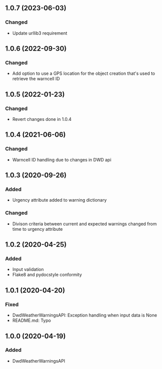 ## 1.0.7 (2023-06-03)
### Changed
- Update urllib3 requirement

## 1.0.6 (2022-09-30)
### Changed
- Add option to use a GPS location for the object creation that's used to retrieve the warncell ID

## 1.0.5 (2022-01-23)
### Changed
- Revert changes done in 1.0.4

## 1.0.4 (2021-06-06)
### Changed
- Warncell ID handling due to changes in DWD api

## 1.0.3 (2020-09-26)
### Added
- Urgency attribute added to warning dictionary
### Changed
- Divison criteria between current and expected warnings changed from time to urgency attribute

## 1.0.2 (2020-04-25)
### Added
- Input validation
- Flake8 and pydocstyle conformity

## 1.0.1 (2020-04-20)
### Fixed
- DwdWeatherWarningsAPI: Exception handling when input data is None
- README.md: Typo

## 1.0.0 (2020-04-19)
### Added
- DwdWeatherWarningsAPI